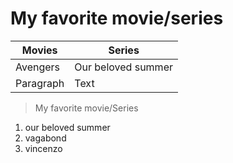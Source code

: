 # My favorite movie/series

| Movies | Series |
| ----------- | ----------- |
| Avengers | Our beloved summer |
| Paragraph | Text |

> My favorite movie/Series

1. our beloved summer
2. vagabond
3. vincenzo


